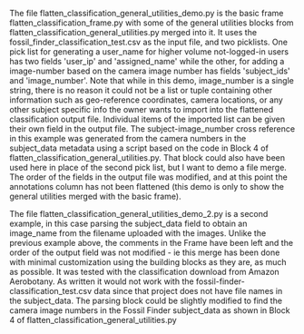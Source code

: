 The file flatten_classification_general_utilities_demo.py  is the basic frame flatten_classification_frame.py with some of the general utilities blocks from flatten_classification_general_utilities.py merged into it. It uses the fossil_finder_classification_test.csv as the input file, and two picklists. One pick list for generating a user_name for higher volume not-logged-in users has two fields 'user_ip' and 'assigned_name' while the other, for adding a image-number based on the camera image number has fields 'subject_ids' and 'image_number'.  Note that while in this demo, image_number is a single string, there is no reason it could not be a list or tuple containing other information such as geo-reference coordinates, camera locations, or any other subject specific info the owner wants to import into the flattened classification output file.  Individual items of the imported list can be given their own field in the output file. 
The subject-image_number cross reference in this example was generated from the camera numbers in the subject_data metadata using a script based on the code in Block 4 of flatten_classification_general_utilities.py.  That block could also have been used here in place of the second pick list, but I want to demo a file merge.
The order of the fields in the output file was modified, and at this point the annotations column has not been flattened (this demo is only to show the general utilities merged with the basic frame). 

The file flatten_classification_general_utilities_demo_2.py is a second example, in this case parsing the subject_data field to obtain an image_name from the filename uploaded with the images.  Unlike the previous example above, the comments in the Frame have been left and the order of the output field was not modified - ie this merge has been done with minimal customization using the building blocks as they are, as much as possible. It was tested with the classification download from Amazon Aerobotany. As written it would not work with the fossil-finder-classification_test.csv data since that project does not have file names in the subject_data.  The parsing block could be slightly modified to find the camera image numbers in the Fossil Finder subject_data as shown in Block 4 of flatten_classification_general_utilities.py
